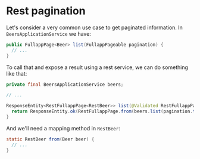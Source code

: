 # Rest pagination

Let's consider a very common use case to get paginated information. In `BeersApplicationService` we have:

```java
public FullappPage<Beer> list(FullappPageable pagination) {
  // ...
}
```

To call that and expose a result using a rest service, we can do something like that:

```java
private final BeersApplicationService beers;

// ...

ResponseEntity<RestFullappPage<RestBeer>> list(@Validated RestFullappPageable pagination) {
  return ResponseEntity.ok(RestFullappPage.from(beers.list(pagination.toPageable()), RestBeer::from));
}
```

And we'll need a mapping method in `RestBeer`:

```java
static RestBeer from(Beer beer) {
  // ...
}
```
